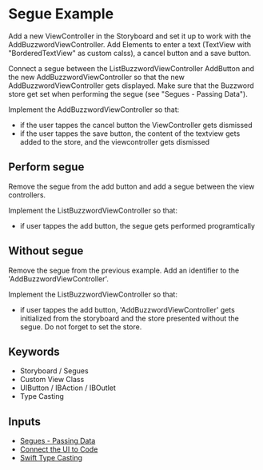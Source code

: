 # Segue Example
Add a new ViewController in the Storyboard and set it up to work with the AddBuzzwordViewController. Add Elements to enter a text (TextView with "BorderedTextView" as custom calss), a cancel button and a save button. 

Connect a segue between the ListBuzzwordViewController AddButton and the new AddBuzzwordViewController so that the new AddBuzzwordViewController gets displayed. Make sure that the Buzzword store get set when performing the segue (see "Segues - Passing Data").

Implement the AddBuzzwordViewController so that:

- if the user tappes the cancel button the ViewController gets dismissed
- if the user tappes the save button, the content of the textview gets added to the store, and the viewcontroller gets dismissed

## Perform segue 
Remove the segue from the add button and add a segue between the view controllers. 

Implement the ListBuzzwordViewController so that:

- if user tappes the add button, the segue gets performed programtically

## Without segue 
Remove the segue from the previous example. Add an identifier to the 'AddBuzzwordViewController'. 

Implement the ListBuzzwordViewController so that:

- if user tappes the add button, 'AddBuzzwordViewController' gets initialized from the storyboard and the store presented without the segue. Do not forget to set the store.
 

## Keywords
- Storyboard / Segues
- Custom View Class
- UIButton / IBAction / IBOutlet
- Type Casting


## Inputs
- [Segues - Passing Data](http://jamesleist.com/ios-swift-passing-data-between-viewcontrollers/)
- [Connect the UI to Code](https://developer.apple.com/library/ios/referencelibrary/GettingStarted/DevelopiOSAppsSwift/Lesson3.html)
- [Swift Type Casting](https://developer.apple.com/library/ios/documentation/Swift/Conceptual/Swift_Programming_Language/TypeCasting.html)